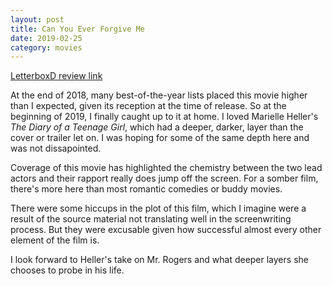 ```yaml
---
layout: post
title: Can You Ever Forgive Me
date: 2019-02-25
category: movies
---
```

 
[LetterboxD review link](https://letterboxd.com/samarthbhaskar/film/can-you-ever-forgive-me/)

At the end of 2018, many best-of-the-year lists placed this movie higher than I expected, given its reception at the time of release. So at the beginning of 2019, I finally caught up to it at home. I loved Marielle Heller's <em>The Diary of a Teenage Girl</em>, which had a deeper, darker, layer than the cover or trailer let on. I was hoping for some of the same depth here and was not dissapointed. 

Coverage of this movie has highlighted the chemistry between the two lead actors and their rapport really does jump off the screen. For a somber film, there's more here than most romantic comedies or buddy movies. 

There were some hiccups in the plot of this film, which I imagine were a result of the source material not translating well in the screenwriting process. But they were excusable given how successful almost every other element of the film is. 

I look forward to Heller's take on Mr. Rogers and what deeper layers she chooses to probe in his life. 